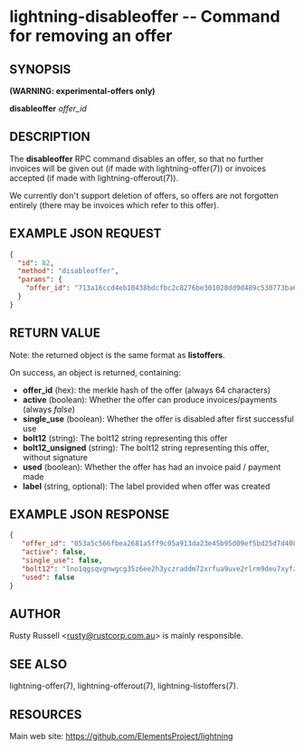 lightning-disableoffer -- Command for removing an offer
=======================================================

SYNOPSIS
--------
**(WARNING: experimental-offers only)**

**disableoffer** *offer\_id*

DESCRIPTION
-----------

The **disableoffer** RPC command disables an offer, so that no further
invoices will be given out (if made with lightning-offer(7)) or
invoices accepted  (if made with lightning-offerout(7)).

We currently don't support deletion of offers, so offers are not
forgotten entirely (there may be invoices which refer to this offer).

EXAMPLE JSON REQUEST
------------
```json
{
  "id": 82,
  "method": "disableoffer",
  "params": {
    "offer_id": "713a16ccd4eb10438bdcfbc2c8276be301020dd9d489c530773ba64f3b33307d ",
  }
}
```

RETURN VALUE
------------

Note: the returned object is the same format as **listoffers**.

[comment]: # (GENERATE-FROM-SCHEMA-START)
On success, an object is returned, containing:
- **offer_id** (hex): the merkle hash of the offer (always 64 characters)
- **active** (boolean): Whether the offer can produce invoices/payments (always *false*)
- **single_use** (boolean): Whether the offer is disabled after first successful use
- **bolt12** (string): The bolt12 string representing this offer
- **bolt12_unsigned** (string): The bolt12 string representing this offer, without signature
- **used** (boolean): Whether the offer has had an invoice paid / payment made
- **label** (string, optional): The label provided when offer was created

[comment]: # (GENERATE-FROM-SCHEMA-END)

EXAMPLE JSON RESPONSE
-----
```json
{
   "offer_id": "053a5c566fbea2681a5ff9c05a913da23e45b95d09ef5bd25d7d408f23da7084",
   "active": false,
   "single_use": false,
   "bolt12": "lno1qgsqvgnwgcg35z6ee2h3yczraddm72xrfua9uve2rlrm9deu7xyfzrcgqvqcdgq2z9pk7enxv4jjqen0wgs8yatnw3ujz83qkc6rvp4j28rt3dtrn32zkvdy7efhnlrpr5rp5geqxs783wtlj550qs8czzku4nk3pqp6m593qxgunzuqcwkmgqkmp6ty0wyvjcqdguv3pnpukedwn6cr87m89t74h3auyaeg89xkvgzpac70z3m9rn5xzu28c",
   "used": false
}

```


AUTHOR
------

Rusty Russell <<rusty@rustcorp.com.au>> is mainly responsible.

SEE ALSO
--------

lightning-offer(7), lightning-offerout(7), lightning-listoffers(7).

RESOURCES
---------

Main web site: <https://github.com/ElementsProject/lightning>

[comment]: # ( SHA256STAMP:d91f424d5374fd26d4d85df10f9e5eb092e5b0e1bac8dae44b98d844a55b6e22)
